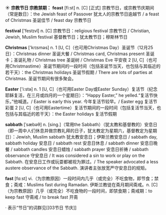 ☀ <span class="category">**宗教节日 宗教禁期：**</span>
<span class="vocabulary">**feast**</span> [fi:st] 
<span class="definition">n. [C] [正式] 宗教节日，或宗教节庆期间（常是数日）：</span>the Jewish feast of Passover 犹太人的宗教节日逾越节 / a feast of Christmas 圣诞佳节 / feast day 宗教节日

<span class="vocabulary">**festival**</span> ['festɪvl] 
<span class="definition">n. [C] 宗教节日：</span>religious festival 宗教节日 / Christian, Jewish, Muslim festival 基督教节日；犹太教节日；穆斯林节日

<span class="vocabulary">**Christmas**</span> ['krɪsməs] 
<span class="definition">n. 1 [U, C]（也可用Christmas Day）圣诞节（12月25日）：</span>Christmas dinner 圣诞大餐 / Christmas card, Christmas present 圣诞卡；圣诞礼物 / Christmas tree 圣诞树 / Christmas Eve 平安夜 <span class="definition">2 [U, C]（也可用Christmastime）圣诞节期间的一段时间（包括圣诞节当天，也包括与其临近的若干天）：</span>the Christmas holidays 圣诞节假期 / There are lots of parties at Christmas. 圣诞节期间有很多聚会。

<span class="vocabulary">**Easter**</span> ['i:stə] 
<span class="definition">n. 1 [U, C]（也可用Easter Day或Easter Sunday）复活节（纪念耶稣复活，在三月或四月的一个星期日）：</span>“Happy Easter,” he yelled.“复活节快乐，”他喊道。/ Easter is early this year. 今年复活节较早。/ Easter egg 复活节彩蛋 <span class="definition">2 [U, C]（也可用Eastertime）复活节期间的一段时间（包括复活节当天，也包括与其临近的若干天）：</span>the Easter holidays 复活节假期
           
<span class="vocabulary">**sabbath**</span> [ˈsæbəθ]
<span class="definition">n. [sing.]（常用the Sabbath）（犹太教和基督教的）安息日（即一周中人们休息并做宗教礼拜的日子，犹太教定为星期六，基督教定为星期日）：</span>Jewish, Muslim sabbath 犹太教安息日；伊斯兰教安息日 / sabbath day, sabbath holiday 安息日 / sabbath rest 安息日休息 / sabbath dinner 安息日晚餐 / sabbath candles 安息日蜡烛 / sabbath prayer 安息日祈祷 / sabbath observance 守安息日 / It was considered a sin to work or play on the Sabbath. 在安息日工作或玩耍都被视为罪过。/ The speaker advocated a less austere observance of the Sabbath. 演讲者主张放宽严守安息日的规矩。

<span class="vocabulary">**fast**</span> [fɑːst] 
<span class="definition">vi.（为宗教原因）一段时间内几乎（或完全）不吃食物，即节食；禁食；斋戒：</span>Muslims fast during Ramadan. 伊斯兰教徒在斋月期间斋戒。<span class="definition">n. [C]（为宗教原因）几乎（或完全）不吃食物的一段时间，即禁食期；斋戒期：</span>to keep fast 守斋戒 / to break fast 开斋

· 表示“节日”的词群见[[03节日 节庆]]
